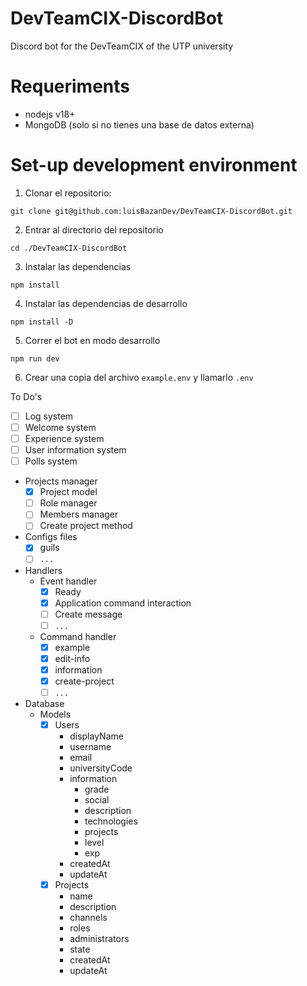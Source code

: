 # DevTeamCIX-DiscordBot

Discord bot for the DevTeamCIX of the UTP university

# Requeriments

- nodejs v18+
- MongoDB (solo si no tienes una base de datos externa)

# Set-up development environment

1. Clonar el repositorio:

```
git clone git@github.com:luisBazanDev/DevTeamCIX-DiscordBot.git
```

2. Entrar al directorio del repositorio

```
cd ./DevTeamCIX-DiscordBot
```

3. Instalar las dependencias

```
npm install
```

4. Instalar las dependencias de desarrollo

```
npm install -D
```

5. Correr el bot en modo desarrollo

```
npm run dev
```

6. Crear una copia del archivo `example.env` y llamarlo `.env`

To Do's

- [ ] Log system
- [ ] Welcome system
- [ ] Experience system
- [ ] User information system
- [ ] Polls system
- Projects manager
  - [x] Project model
  - [ ] Role manager
  - [ ] Members manager
  - [ ] Create project method
- Configs files
  - [x] guils
  - [ ] `...`
- Handlers
  - Event handler
    - [x] Ready
    - [x] Application command interaction
    - [ ] Create message
    - [ ] `...`
  - Command handler
    - [x] example
    - [x] edit-info
    - [x] information
    - [x] create-project
    - [ ] `...`
- Database
  - Models
    - [x] Users
      - displayName
      - username
      - email
      - universityCode
      - information
        - grade
        - social
        - description
        - technologies
        - projects
        - level
        - exp
      - createdAt
      - updateAt
    - [x] Projects
      - name
      - description
      - channels
      - roles
      - administrators
      - state
      - createdAt
      - updateAt
